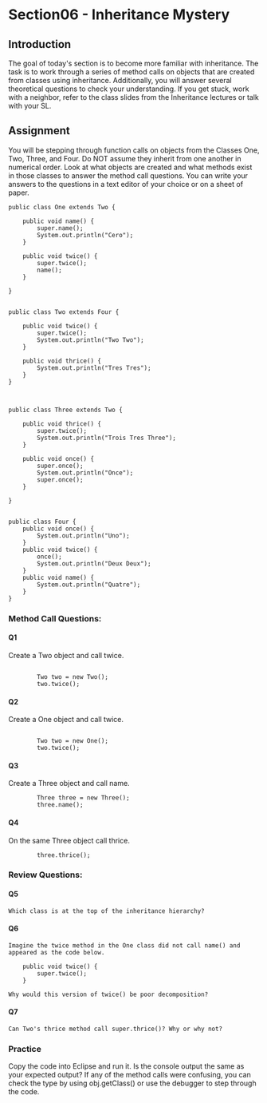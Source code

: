# Section06 - Inheritance Mystery 

## Introduction 
The goal of today's section is to become more familiar with inheritance. 
The task is to work through a series of method calls on objects that are 
created from classes using inheritance. Additionally, you will answer 
several theoretical questions to check your understanding.
If you get stuck, work with a neighbor, refer to the class 
slides from the Inheritance lectures or talk with your SL. 

## Assignment
You will be stepping through function calls on objects from the Classes 
One, Two, Three, and Four. Do NOT assume they inherit from one another in 
numerical order. Look at what objects are created and what methods exist 
in those classes to answer the method call questions. You can write your 
answers to the questions in a text editor of your choice or on a sheet of paper. 

```
public class One extends Two {
	
	public void name() {
		super.name();
		System.out.println("Cero");
	}
	
	public void twice() {
		super.twice();
		name(); 
	}

}

```
```

public class Two extends Four {
	
	public void twice() {
		super.twice(); 
		System.out.println("Two Two");
	}
	
	public void thrice() {
		System.out.println("Tres Tres");
	}
}

```
```


public class Three extends Two {

	public void thrice() {
		super.twice(); 
		System.out.println("Trois Tres Three");
	}
	
	public void once() {
		super.once();
		System.out.println("Once");
		super.once();
	}

}

```
```

public class Four {
	public void once() {
		System.out.println("Uno");
	}
	public void twice() {
		once(); 
		System.out.println("Deux Deux");
	}
	public void name() {
		System.out.println("Quatre");
	}
}

```
### Method Call Questions: 

#### Q1 
Create a Two object and call twice. 

```

		Two two = new Two(); 
		two.twice(); 

```

#### Q2
Create a One object and call twice. 

```

		Two two = new One(); 
		two.twice(); 

```

#### Q3 
Create a Three object and call name. 

```
		Three three = new Three(); 
		three.name();
```

#### Q4 
On the same Three object call thrice. 

```
		three.thrice();
```


### Review Questions:

#### Q5 

```
Which class is at the top of the inheritance hierarchy? 
```

#### Q6 

```
Imagine the twice method in the One class did not call name() and appeared as the code below. 

	public void twice() {
		super.twice();
	}

Why would this version of twice() be poor decomposition? 
```

#### Q7 

```
Can Two's thrice method call super.thrice()? Why or why not? 
```

### Practice

Copy the code into Eclipse and run it. Is the console output the same as
your expected output? If any of the method calls were confusing, you can
check the type by using obj.getClass() or use the debugger to step through
the code.
